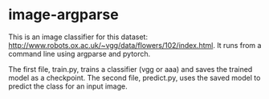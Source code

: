 # image-argparse
This is an image classifier for this dataset: http://www.robots.ox.ac.uk/~vgg/data/flowers/102/index.html. It runs from a command line using argparse and pytorch. 

The first file, train.py, trains a classifier (vgg or aaa) and saves the trained model as a checkpoint. The second file, predict.py, uses the saved model to predict the class for an input image. 
